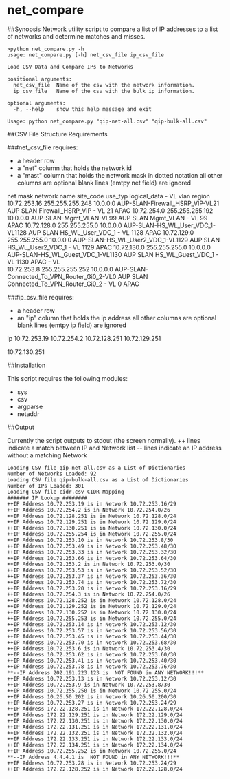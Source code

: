 # net_compare

##Synopsis
Network utility script to compare a list of IP addresses to a list of networks and determine matches and misses.


	>python net_compare.py -h
	usage: net_compare.py [-h] net_csv_file ip_csv_file

	Load CSV Data and Compare IPs to Networks

	positional arguments:
	  net_csv_file  Name of the csv with the network information.
	  ip_csv_file   Name of the csv with the bulk ip information.

	optional arguments:
	  -h, --help    show this help message and exit

	Usage: python net_compare.py "qip-net-all.csv" "qip-bulk-all.csv"



##CSV File Structure Requirements

###net_csv_file requires:
- a header row
- a "net" column that holds the network id
- a "mast" column that holds the network mask in dotted notation
all other columns are optional
blank lines (emtpy net field) are ignored

net	mask	network	name	site_code	use_typ	logical_data	-	VL	vlan	region
10.72.253.16	255.255.255.248	10.0.0.0	AUP-SLAN-Firewall_HSRP_VIP-VL21	AUP	SLAN	Firewall_HSRP_VIP	-	VL	21	APAC
10.72.254.0	255.255.255.192	10.0.0.0	AUP-SLAN-Mgmt_VLAN-VL99	AUP	SLAN	Mgmt_VLAN	-	VL	99	APAC
10.72.128.0	255.255.255.0	10.0.0.0	AUP-SLAN-HS_WL_User_VDC_1-VL1128	AUP	SLAN	HS_WL_User_VDC_1	-	VL	1128	APAC
10.72.129.0	255.255.255.0	10.0.0.0	AUP-SLAN-HS_WL_User2_VDC_1-VL1129	AUP	SLAN	HS_WL_User2_VDC_1	-	VL	1129	APAC
10.72.130.0	255.255.255.0	10.0.0.0	AUP-SLAN-HS_WL_Guest_VDC_1-VL1130	AUP	SLAN	HS_WL_Guest_VDC_1	-	VL	1130	APAC
							-	VL		
10.72.253.8	255.255.255.252	10.0.0.0	AUP-SLAN-Connected_To_VPN_Router_Gi0_2-VL0	AUP	SLAN	Connected_To_VPN_Router_Gi0_2	-	VL	0	APAC

###ip_csv_file requires:
- a header row
- an "ip" column that holds the ip address
all other columns are optional
blank lines (emtpy ip field) are ignored

ip
10.72.253.19
10.72.254.2
10.72.128.251
10.72.129.251

10.72.130.251


##Installation

This script requires the following modules:
- sys
- csv
- argparse
- netaddr


##Output

Currently the script outputs to stdout (the screen normally).
++ lines indicate a match between IP and Network list
-- lines indicate an IP address without a matching Network

	Loading CSV file qip-net-all.csv as a List of Dictionaries
	Number of Networks Loaded: 92
	Loading CSV file qip-bulk-all.csv as a List of Dictionaries
	Number of IPs Loaded: 301
	Loading CSV file cidr.csv CIDR Mapping 
	####### IP Lookup ########
	++IP Address 10.72.253.19 is in Network 10.72.253.16/29
	++IP Address 10.72.254.2 is in Network 10.72.254.0/26
	++IP Address 10.72.128.251 is in Network 10.72.128.0/24
	++IP Address 10.72.129.251 is in Network 10.72.129.0/24
	++IP Address 10.72.130.251 is in Network 10.72.130.0/24
	++IP Address 10.72.255.254 is in Network 10.72.255.0/24
	++IP Address 10.72.253.10 is in Network 10.72.253.8/30
	++IP Address 10.72.253.49 is in Network 10.72.253.48/30
	++IP Address 10.72.253.33 is in Network 10.72.253.32/30
	++IP Address 10.72.253.66 is in Network 10.72.253.64/30
	++IP Address 10.72.253.2 is in Network 10.72.253.0/30
	++IP Address 10.72.253.53 is in Network 10.72.253.52/30
	++IP Address 10.72.253.37 is in Network 10.72.253.36/30
	++IP Address 10.72.253.74 is in Network 10.72.253.72/30
	++IP Address 10.72.253.20 is in Network 10.72.253.16/29
	++IP Address 10.72.254.3 is in Network 10.72.254.0/26
	++IP Address 10.72.128.252 is in Network 10.72.128.0/24
	++IP Address 10.72.129.252 is in Network 10.72.129.0/24
	++IP Address 10.72.130.252 is in Network 10.72.130.0/24
	++IP Address 10.72.255.253 is in Network 10.72.255.0/24
	++IP Address 10.72.253.14 is in Network 10.72.253.12/30
	++IP Address 10.72.253.57 is in Network 10.72.253.56/30
	++IP Address 10.72.253.45 is in Network 10.72.253.44/30
	++IP Address 10.72.253.70 is in Network 10.72.253.68/30
	++IP Address 10.72.253.6 is in Network 10.72.253.4/30
	++IP Address 10.72.253.62 is in Network 10.72.253.60/30
	++IP Address 10.72.253.41 is in Network 10.72.253.40/30
	++IP Address 10.72.253.78 is in Network 10.72.253.76/30
	**--IP Address 202.191.223.123 is  NOT FOUND in ANY NETWORK!!!**
	++IP Address 10.72.253.13 is in Network 10.72.253.12/30
	++IP Address 10.72.253.9 is in Network 10.72.253.8/30
	++IP Address 10.72.255.250 is in Network 10.72.255.0/24
	++IP Address 10.26.50.202 is in Network 10.26.50.200/30
	++IP Address 10.72.253.27 is in Network 10.72.253.24/29
	++IP Address 172.22.128.251 is in Network 172.22.128.0/24
	++IP Address 172.22.129.251 is in Network 172.22.129.0/24
	++IP Address 172.22.130.251 is in Network 172.22.130.0/24
	++IP Address 172.22.131.251 is in Network 172.22.131.0/24
	++IP Address 172.22.132.251 is in Network 172.22.132.0/24
	++IP Address 172.22.133.251 is in Network 172.22.133.0/24
	++IP Address 172.22.134.251 is in Network 172.22.134.0/24
	++IP Address 10.72.255.252 is in Network 10.72.255.0/24
	**--IP Address 4.4.4.1 is  NOT FOUND in ANY NETWORK!!!**
	++IP Address 10.72.253.28 is in Network 10.72.253.24/29
	++IP Address 172.22.128.252 is in Network 172.22.128.0/24




